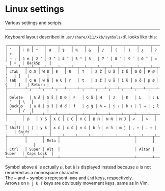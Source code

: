 # Linux settings

Various settings and scripts.

---
Keyboard layout described in `usr/share/X11/xkb/symbols/dl` looks like this:

```text
┌─────┬─────┬─────┬─────┬─────┬─────┬─────┬─────┬─────┬─────┬─────┬─────┬─────┬───────────┐
│ `   │ ! Π │ "   │ #   │ $   │ %   │ &   │ /   │ (   │ )   │ ¿   │ ?   │ *   │           │
│ ~ ¡ │ 1 π │ 2 ˇ │ 3 ^ │ 4 ˘ │ 5 ° │ 6 ˛ │ 7 ` │ 8 ˙ │ 9 ´ │ 0 ˝ │ = ¨ │ + ¸ │ BackSp    │
├─────┴──┬──┴──┬──┴──┬──┴──┬──┴──┬──┴──┬──┴──┬──┴──┬──┴──┬──┴──┬──┴──┬──┴──┬──┴──┬────────┤
│ LTab   │ Q Æ │ W ß │ E   │ R   │ T   │ Z Ž │ U Ü │ I Ŭ │ O Ö │ P Ø │ [   │ ]   │        │
│ Tab    │ q æ │ w ß │ e € │ r   │ t   │ z ž │ u ü │ i ŭ │ o ö │ p ø │ {   │ }   │ Return │
├────────┴─┬───┴─┬───┴─┬───┴─┬───┴─┬───┴─┬───┴─┬───┴─┬───┴─┬───┴─┬───┴─┬───┴─┬───┴─┐      │
│ Delete   │ A Ä │ S Š │ D Đ │ F   │ G Ĝ │ H   │ J   │ K   │ L   │ : Ł │ '   │ \   │      │
│ BackSp   │ a ä │ s š │ d đ │ f   │ g ĝ │ h ← │ j ↓ │ k ↑ │ l → │ ; ł │ "   │ /   │      │
├───────┬──┴──┬──┴──┬──┴──┬──┴──┬──┴──┬──┴──┬──┴──┬──┴──┬──┴──┬──┴──┬──┴──┬──┴─────┴──────┤
│       │ @   │ Y Ŝ │ X Ĉ │ C Č │ V Ć │ B Ĥ │ N Ñ │ M Ĵ │ <   │ >   │ _   │               │
│ Shift │ | ¦ │ y ŝ │ x ĉ │ c č │ v ć │ b ĥ │ n ñ │ m ĵ │ , ⇽ │ . ⇾ │ -   │ Shift         │
├───────┴┬────┴──┬──┴───┬─┴─────┴─────┴─────┴─────┴─────┴──┬──┴────┬┴─────┴──┬────────────┤
│        │       │ Meta │                                  │       │         │            │
│ Ctrl   │ Super │ Alt  │                                  │ AltGr │ Super   │ Caps Lock  │
└────────┴───────┴──────┴──────────────────────────────────┴───────┴─────────┴────────────┘
```
Symbol above `ß` is actually `ẞ`, but `ß` is displayed instead because `ẞ` is not rendered as a monospace character.  
The `⇽` and `⇾` symbols represent `Home` and `End` keys, respectively.  
Arrows on `h j k l` keys are obviously movement keys, same as in Vim.
